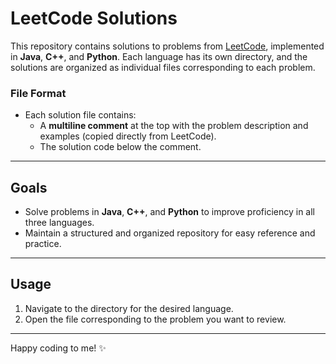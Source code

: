 # LeetCode Solutions  

This repository contains solutions to problems from [LeetCode](https://leetcode.com/), implemented in **Java**, **C++**, and **Python**. Each language has its own directory, and the solutions are organized as individual files corresponding to each problem.  

### File Format  
- Each solution file contains:  
  - A **multiline comment** at the top with the problem description and examples (copied directly from LeetCode).  
  - The solution code below the comment.  

---

## Goals  

- Solve problems in **Java**, **C++**, and **Python** to improve proficiency in all three languages.  
- Maintain a structured and organized repository for easy reference and practice.  

---

## Usage  

1. Navigate to the directory for the desired language.  
2. Open the file corresponding to the problem you want to review.  

---

Happy coding to me! ✨
